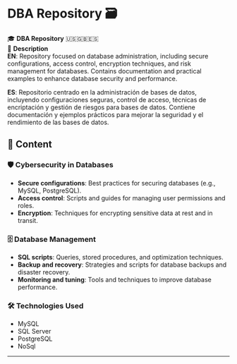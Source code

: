 # DBA Repository 🗃️

🎓 **DBA Repository** 🇺🇸🇬🇧🇪🇸  
📌 **Description**  
**EN**: Repository focused on database administration, including secure configurations, access control, encryption techniques, and 
risk management for databases. Contains documentation and practical examples to enhance database security and performance.  

**ES**: Repositorio centrado en la administración de bases de datos, incluyendo configuraciones seguras, control de acceso, técnicas
de encriptación y gestión de riesgos para bases de datos. Contiene documentación y ejemplos prácticos para mejorar la 
seguridad y el rendimiento de las bases de datos.  

## 📂 Content

### 🛡️ **Cybersecurity in Databases**
- **Secure configurations**: Best practices for securing databases (e.g., MySQL, PostgreSQL).
- **Access control**: Scripts and guides for managing user permissions and roles.
- **Encryption**: Techniques for encrypting sensitive data at rest and in transit.

### 🗄️ **Database Management**
- **SQL scripts**: Queries, stored procedures, and optimization techniques.
- **Backup and recovery**: Strategies and scripts for database backups and disaster recovery.
- **Monitoring and tuning**: Tools and techniques to improve database performance.

### 🛠️ **Technologies Used**
- MySQL
- SQL Server
- PostgreSQL
- NoSql

---


